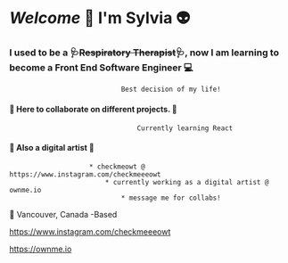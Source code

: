 # _Welcome_ :wave: I'm Sylvia :alien: ##

###     I used to be a 🩺~~Respiratory Therapist~~🩺, now I am learning to become a Front End Software Engineer :computer: ###
								Best decision of my life!

 
####  :file_folder:  Here to collaborate on different projects. :file_folder: ####
							        Currently learning React 


#### :art: Also a digital artist :art: ####
						* checkmeowt @ https://www.instagram.com/checkmeeeowt
							* currently working as a digital artist @ ownme.io
								* message me for collabs!
							
							

:round_pushpin:  Vancouver, Canada -Based 

<https://www.instagram.com/checkmeeeowt>

<https://ownme.io>
